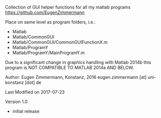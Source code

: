 Collection of GUI helper functions for all my matlab programs https://github.com/EugenZimmermann

Place on same level as program folders, i.e.:

- Matlab
- Matlab/CommonGUI
- Matlab/CommonGUI/CommonGUIFunctionX.m
- Matlab/ProgramY
- Matlab/ProgramY/MainProgramY.m

Due to a significant change in graphics handling with Matlab 2014b this program is NOT COMPATIBLE TO MATLAB 2014a AND BELOW.

Author: Eugen Zimmermann, Konstanz, 2016 eugen.zimmermann [at] uni-konstanz [dot] de

Last Modified on 2017-07-23

Version 1.0
- initial release
